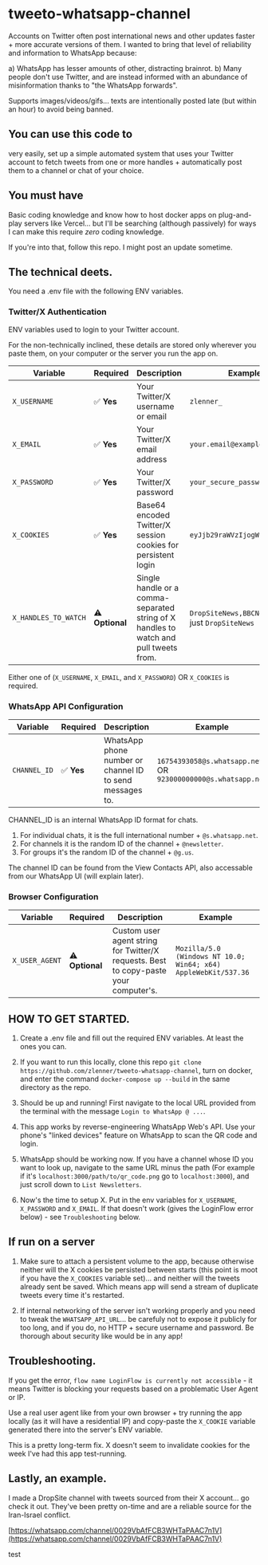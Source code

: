 # tweeto-whatsapp-channel

Accounts on Twitter often post international news and other updates faster + more accurate versions of them. I wanted to bring that level of reliability and information to WhatsApp because:

a) WhatsApp has lesser amounts of other, distracting brainrot.
b) Many people don't use Twitter, and are instead informed with an abundance of misinformation thanks to "the WhatsApp forwards".

Supports images/videos/gifs... texts are intentionally posted late (but within an hour) to avoid being banned.

## You can use this code to

very easily, set up a simple automated system that uses your Twitter account to fetch tweets from one or more handles + automatically post them to a channel or chat of your choice.

## You must have

Basic coding knowledge and know how to host docker apps on plug-and-play servers like Vercel... but I'll be searching (although passively) for ways I can make this require *zero* coding knowledge.

If you're into that, follow this repo. I might post an update sometime.

## The technical deets.

You need a .env file with the following ENV variables.

### Twitter/X Authentication
ENV variables used to login to your Twitter account.

For the non-technically inclined, these details are stored only wherever you paste them, on your computer or the server you run the app on.

| Variable | Required | Description | Example |
|----------|----------|-------------|---------|
| `X_USERNAME` | ✅ **Yes** | Your Twitter/X username or email | `zlenner_` |
| `X_EMAIL` | ✅ **Yes** | Your Twitter/X email address | `your.email@example.com` |
| `X_PASSWORD` | ✅ **Yes** | Your Twitter/X password | `your_secure_password` |
| `X_COOKIES` | ✅ **Yes** | Base64 encoded Twitter/X session cookies for persistent login | `eyJjb29raWVzIjogWy4uLl19...` |
| `X_HANDLES_TO_WATCH` | ⚠️ **Optional** | Single handle or a comma-separated string of X handles to watch and pull tweets from. | `DropSiteNews,BBCNews` OR just `DropSiteNews` |

Either one of (`X_USERNAME`, `X_EMAIL`, and `X_PASSWORD`) OR `X_COOKIES` is required.

### WhatsApp API Configuration

| Variable | Required | Description | Example |
|----------|----------|-------------|---------|
| `CHANNEL_ID` | ✅ **Yes** | WhatsApp phone number or channel ID to send messages to. | `16754393058@s.whatsapp.net` OR `923000000000@s.whatsapp.net` |

CHANNEL_ID is an internal WhatsApp ID format for chats.

1. For individual chats, it is the full international number + `@s.whatsapp.net`.
2. For channels it is the random ID of the channel + `@newsletter`.
3. For groups it's the random ID of the channel + `@g.us`.

The channel ID can be found from the View Contacts API, also accessable from our WhatsApp UI (will explain later).

### Browser Configuration
| Variable | Required | Description | Example |
|----------|----------|-------------|---------|
| `X_USER_AGENT` | ⚠️ **Optional** | Custom user agent string for Twitter/X requests. Best to copy-paste your computer's. | `Mozilla/5.0 (Windows NT 10.0; Win64; x64) AppleWebKit/537.36` |

## HOW TO GET STARTED.

1. Create a .env file and fill out the required ENV variables. At least the ones you can.

2. If you want to run this locally, clone this repo `git clone https://github.com/zlenner/tweeto-whatsapp-channel`, turn on docker, and enter the command `docker-compose up --build` in the same directory as the repo.

3. Should be up and running! First navigate to the local URL provided from the terminal with the message `Login to WhatsApp @ ...`.

4. This app works by reverse-engineering WhatsApp Web's API. Use your phone's "linked devices" feature on WhatsApp to scan the QR code and login.

5. WhatsApp should be working now. If you have a channel whose ID you want to look up, navigate to the same URL minus the path (For example if it's `localhost:3000/path/to/qr_code.png` go to `localhost:3000`), and just scroll down to `List Newsletters`.

6. Now's the time to setup X. Put in the env variables for `X_USERNAME`, `X_PASSWORD` and `X_EMAIL`. If that doesn't work (gives the LoginFlow error below) - see `Troubleshooting` below.

## If run on a server

1. Make sure to attach a persistent volume to the app, because otherwise neither will the X cookies be persisted between starts (this point is moot if you have the `X_COOKIES` variable set)... and neither will the tweets already sent be saved. Which means app will send a stream of duplicate tweets every time it's restarted.

2. If internal networking of the server isn't working properly and you need to tweak the `WHATSAPP_API_URL`... be carefuly not to expose it publicly for too long, and if you do, no HTTP + secure username and password. Be thorough about security like would be in any app!

## Troubleshooting.

If you get the error, `flow name LoginFlow is currently not accessible` - it means Twitter is blocking your requests based on a problematic User Agent or IP.

Use a real user agent like from your own browser + try running the app locally (as it will have a residential IP) and copy-paste the `X_COOKIE` variable generated there into the server's ENV variable.

This is a pretty long-term fix. X doesn't seem to invalidate cookies for the week I've had this app test-running.

## Lastly, an example.

I made a DropSite channel with tweets sourced from their X account... go check it out. They've been pretty on-time and are a reliable source for the Iran-Israel conflict.

[https://whatsapp.com/channel/0029VbAfFCB3WHTaPAAC7n1V](https://whatsapp.com/channel/0029VbAfFCB3WHTaPAAC7n1V)

test
